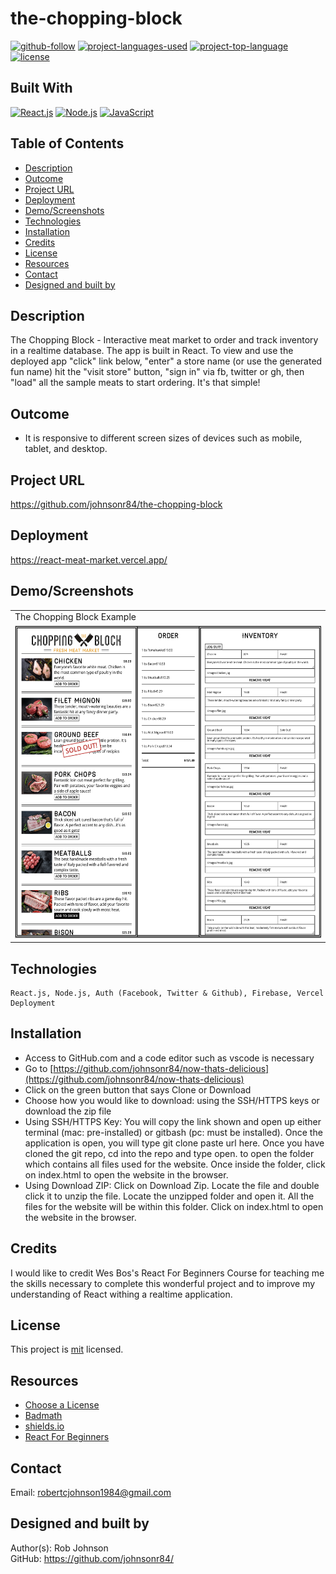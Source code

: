 # the-chopping-block

[![github-follow](https://img.shields.io/github/followers/johnsonr84.svg?style=social&label=Follow&maxAge=2592000)](https://github.com/johnsonr84)
[![project-languages-used](https://img.shields.io/github/languages/count/johnsonr84/the-chopping-block?color=orange)](https://github.com/johnsonr84/the-chopping-block)
[![project-top-language](https://img.shields.io/github/languages/top/johnsonr84/the-chopping-block?color=yellow)](https://github.com/johnsonr84/the-chopping-block)
[![license](https://img.shields.io/badge/license-mit-brightgreen.svg)](https://choosealicense.com/licenses/mit/)

## Built With

[![React.js](https://img.shields.io/badge/React-20232A?style=for-the-badge&logo=react&logoColor=61DAFB)](https://reactjs.org/)
[![Node.js](https://img.shields.io/badge/Node.js-43853D?style=for-the-badge&logo=node.js&logoColor=white)](https://nodejs.org/en/)
[![JavaScript](https://img.shields.io/badge/JavaScript-323330?style=for-the-badge&logo=javascript&logoColor=F7DF1E)](https://www.javascript.com/)

## Table of Contents

- [Description](#Description)
- [Outcome](#Outcome)
- [Project URL](#Project-URL)
- [Deployment](#Deployment)
- [Demo/Screenshots](#Demo/Screenshots)
- [Technologies](#Technologies)
- [Installation](#Installation)
- [Credits](#Credits)
- [License](#License)
- [Resources](#Resources)
- [Contact](#Contact)
- [Designed and built by](#Designed-and-built-by)

## Description

The Chopping Block - Interactive meat market to order and track inventory in a realtime database. The app is built in React. To view and use the deployed app "click" link below, "enter" a store name (or use the generated fun name) hit the "visit store" button, "sign in" via fb, twitter or gh, then "load" all the sample meats to start ordering. It's that simple!

## Outcome

- It is responsive to different screen sizes of devices such as mobile, tablet, and desktop.

## Project URL

https://github.com/johnsonr84/the-chopping-block

## Deployment

https://react-meat-market.vercel.app/

<!-- - [https://johnsonr84.github.io/react-portfolio/](https://johnsonr84.github.io/react-portfolio/) -->

## Demo/Screenshots

  <table>
    <tr>
      <td>The Chopping Block Example</td>
    </tr>
    <tr>
    <!-- <td><video playsinline="" src="https://player.vimeo.com/external/214724905.hd.mp4?s=5cd8253c819177881cc44457e4e6784c626a2599&amp;profile_id=174" muted="" autoplay="" loop="" height=400></video></td> -->
      <td><img src="public/chopping-block.png" height=500 alt="screenshot of the-chopping-block"></td>
    </tr>
  </table>

## Technologies

```
React.js, Node.js, Auth (Facebook, Twitter & Github), Firebase, Vercel Deployment
```

## Installation

- Access to GitHub.com and a code editor such as vscode is necessary
- Go to [https://github.com/johnsonr84/now-thats-delicious](https://github.com/johnsonr84/now-thats-delicious)
- Click on the green button that says Clone or Download
- Choose how you would like to download: using the SSH/HTTPS keys or download the zip file
- Using SSH/HTTPS Key: You will copy the link shown and open up either terminal (mac: pre-installed) or gitbash (pc: must be installed). Once the application is open, you will type git clone paste url here. Once you have cloned the git repo, cd into the repo and type open. to open the folder which contains all files used for the website. Once inside the folder, click on index.html to open the website in the browser.
- Using Download ZIP: Click on Download Zip. Locate the file and double click it to unzip the file. Locate the unzipped folder and open it. All the files for the website will be within this folder. Click on index.html to open the website in the browser.

## Credits

I would like to credit Wes Bos's React For Beginners Course for teaching me the skills necessary to complete this wonderful project and to improve my understanding of React withing a realtime application.

## License

This project is [mit](https://choosealicense.com/licenses/mit/) licensed.

## Resources

- [Choose a License](https://choosealicense.com/)
- [Badmath](https://img.shields.io/github/languages/top/nielsenjared/badmath)
- [shields.io](https://shields.io/)
- [React For Beginners](https://reactforbeginners.com/)

## Contact

Email: robertcjohnson1984@gmail.com

## Designed and built by

Author(s): Rob Johnson  
 GitHub: https://github.com/johnsonr84/
